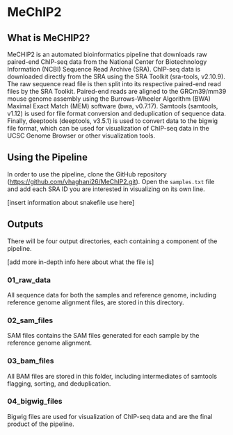 # MeChIP2

## What is MeCHIP2?
MeCHIP2 is an automated bioinformatics pipeline that downloads raw paired-end ChIP-seq data from the National Center for Biotechnology Information (NCBI) Sequence Read Archive (SRA). ChIP-seq data is downloaded directly from the SRA using the SRA Toolkit (sra-tools, v2.10.9). The raw sequence read file is then split into its respective paired-end read files by the SRA Toolkit. Paired-end reads are aligned to the GRCm39/mm39 mouse genome assembly using the Burrows-Wheeler Algorithm (BWA) Maximal Exact Match (MEM) software (bwa, v0.7.17). Samtools (samtools, v1.12) is used for file format conversion and deduplication of sequence data. Finally, deeptools (deeptools, v3.5.1) is used to convert data to the bigwig file format, which can be used for visualization of ChIP-seq data in the UCSC Genome Browser or other visualization tools.

## Using the Pipeline
In order to use the pipeline, clone the GitHub repository (https://github.com/vhaghani26/MeChIP2.git). Open the ```samples.txt``` file and add each SRA ID you are interested in visualizing on its own line. 

[insert information about snakefile use here]

## Outputs
There will be four output directories, each containing a component of the pipeline.

[add more in-depth info here about what the file is]

### 01_raw_data
All sequence data for both the samples and reference genome, including reference genome alignment files, are stored in this directory.

### 02_sam_files
SAM files contains the SAM files generated for each sample by the reference genome alignment.

### 03_bam_files
All BAM files are stored in this folder, including intermediates of samtools flagging, sorting, and deduplication.

### 04_bigwig_files
Bigwig files are used for visualization of ChIP-seq data and are the final product of the pipeline.
